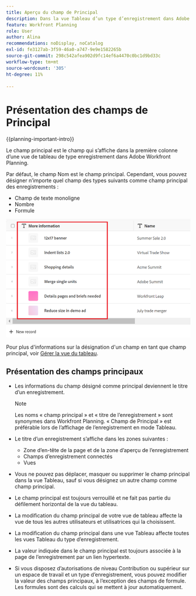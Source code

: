 ```yaml
---
title: Aperçu du champ de Principal
description: Dans la vue Tableau d’un type d’enregistrement dans Adobe Workfront Planning, vous pouvez désigner un champ de texte, de nombre ou de formule d’une seule ligne comme champ principal. Le champ principal devient le titre des enregistrements de ce type.
feature: Workfront Planning
role: User
author: Alina
recommendations: noDisplay, noCatalog
exl-id: fe3127ab-3f59-46a0-a747-9e9e1582265b
source-git-commit: 298c542afea902d9fc14ef6a4470c0bc1d9bd33c
workflow-type: tm+mt
source-wordcount: '305'
ht-degree: 11%

---
```



# Présentation des champs de Principal

<!--<span class="preview">The highlighted information on this page refers to functionality not yet generally available. It is available only in the Preview environment for all customers. After the monthly releases to Production, the same features are also available in the Production environment for customers who enabled fast releases. </span>   

<span class="preview">For information about fast releases, see [Enable or disable fast releases for your organization](/help/quicksilver/administration-and-setup/set-up-workfront/configure-system-defaults/enable-fast-release-process.md). </span>-->

{{planning-important-intro}}

Le champ principal est le champ qui s’affiche dans la première colonne d’une vue de tableau de type enregistrement dans Adobe Workfront Planning.

Par défaut, le champ Nom est le champ principal. Cependant, vous pouvez désigner n’importe quel champ des types suivants comme champ principal des enregistrements :

* Champ de texte monoligne
* Nombre
* Formule

![Un autre champ de texte en tant que champ principal mis en surbrillance](assets/another-text-field-as-a-primary-field-highlighted.png)

Pour plus d&#39;informations sur la désignation d&#39;un champ en tant que champ principal, voir [Gérer la vue du tableau](/help/quicksilver/planning/views/manage-the-table-view.md).

## Présentation des champs principaux

* Les informations du champ désigné comme principal deviennent le titre d’un enregistrement.

  >[!NOTE]
  >
  >    Les noms « champ principal » et « titre de l’enregistrement » sont synonymes dans Workfront Planning. « Champ de Principal » est préférable lors de l’affichage de l’enregistrement en mode Tableau.


* Le titre d’un enregistrement s’affiche dans les zones suivantes :

   * Zone d’en-tête de la page et de la zone d’aperçu de l’enregistrement
   * Champs d’enregistrement connectés
   * Vues
* Vous ne pouvez pas déplacer, masquer ou supprimer le champ principal dans la vue Tableau, sauf si vous désignez un autre champ comme champ principal.
* Le champ principal est toujours verrouillé et ne fait pas partie du défilement horizontal de la vue du tableau.
* La modification du champ principal de votre vue de tableau affecte la vue de tous les autres utilisateurs et utilisatrices qui la choisissent.
* La modification du champ principal dans une vue Tableau affecte toutes les vues Tableau du type d’enregistrement.
* La valeur indiquée dans le champ principal est toujours associée à la page de l’enregistrement par un lien hypertexte.
* Si vous disposez d’autorisations de niveau Contribution ou supérieur sur un espace de travail et un type d’enregistrement, vous pouvez modifier la valeur des champs principaux, à l’exception des champs de formule. Les formules sont des calculs qui se mettent à jour automatiquement.
